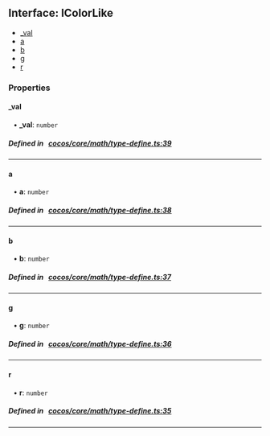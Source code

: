## Interface: IColorLike

- [_val](#_val)
- [a](#a)
- [b](#b)
- [g](#g)
- [r](#r)

### Properties

#### _val

<div style="margin-left: 10px;">


• **_val**: ``number``

</div>


##### Defined in &nbsp;   [cocos/core/math/type-define.ts:39](https://github.com/cocos-creator/engine/blob/c7bf6b8a9/cocos/core/math/type-define.ts#L39)&nbsp;

___
#### a

<div style="margin-left: 10px;">


• **a**: ``number``

</div>


##### Defined in &nbsp;   [cocos/core/math/type-define.ts:38](https://github.com/cocos-creator/engine/blob/c7bf6b8a9/cocos/core/math/type-define.ts#L38)&nbsp;

___
#### b

<div style="margin-left: 10px;">


• **b**: ``number``

</div>


##### Defined in &nbsp;   [cocos/core/math/type-define.ts:37](https://github.com/cocos-creator/engine/blob/c7bf6b8a9/cocos/core/math/type-define.ts#L37)&nbsp;

___
#### g

<div style="margin-left: 10px;">


• **g**: ``number``

</div>


##### Defined in &nbsp;   [cocos/core/math/type-define.ts:36](https://github.com/cocos-creator/engine/blob/c7bf6b8a9/cocos/core/math/type-define.ts#L36)&nbsp;

___
#### r

<div style="margin-left: 10px;">


• **r**: ``number``

</div>


##### Defined in &nbsp;   [cocos/core/math/type-define.ts:35](https://github.com/cocos-creator/engine/blob/c7bf6b8a9/cocos/core/math/type-define.ts#L35)&nbsp;

___
